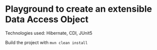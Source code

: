 # Playground to create an extensible Data Access Object
Technologies used:
Hibernate, CDI, JUnit5

Build the project with `mvn clean install`


